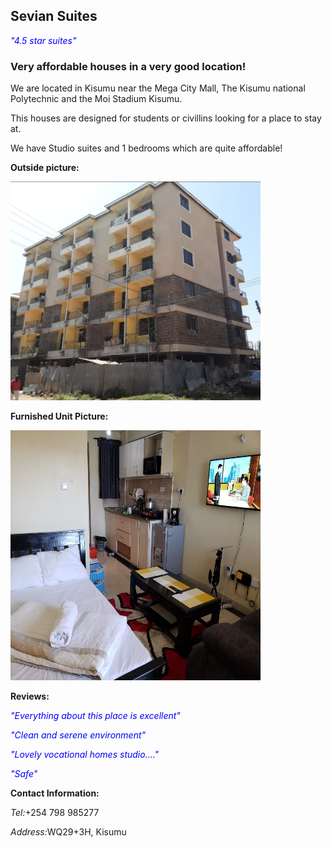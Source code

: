 <!DOCTYPE html>

<html>

<head>
<title>Sevian Suites Homepage</title>
<meta name="description" content="Sevian Suites are affordable houses located in Kisumu. They are designed for students or civilians looking for a house."> 
</head>

<body>
<h2>Sevian Suites</h2>
<p style="color: blue;"><i>"4.5 star suites"</i></p>
<section>
<h3>Very affordable houses in a very good location!</h3>
<p>We are located in Kisumu near the Mega City Mall, The Kisumu national Polytechnic and the Moi Stadium Kisumu.</p>
<p>This houses are designed for students or civillins looking for a place to stay at.</p>
<p>We have Studio suites and 1 bedrooms which are quite affordable!</p>
</section>
<section>
<p><b>Outside picture:</b></p>
<img src="Sevian picture.png" width="400" height="350" alt="Sevian Suites Outside">
<p><b>Furnished Unit Picture:</b></p>
<img src="Sevian picture 2.png" width="400" height="400" alt="Sevian Suites Furnished Unit"
</section>
<section>
<p><b>Reviews:</b></p>
<p style="color: blue;"><i>"Everything about this place is excellent"</i></p>
<p style="color: blue;"><i>"Clean and serene environment"</i><p>
<p style="color: blue;"><i>"Lovely vocational homes studio...."</i></p>
<p style="color: blue;"><i>"Safe"</i></p>
</section>
<section>
<p><b>Contact Information:</b></h4>
<p><i>Tel:</i>+254 798 985277</tel>
<p><i>Address:</i>WQ29+3H, Kisumu<p/>
</section>
</body>
</html>
